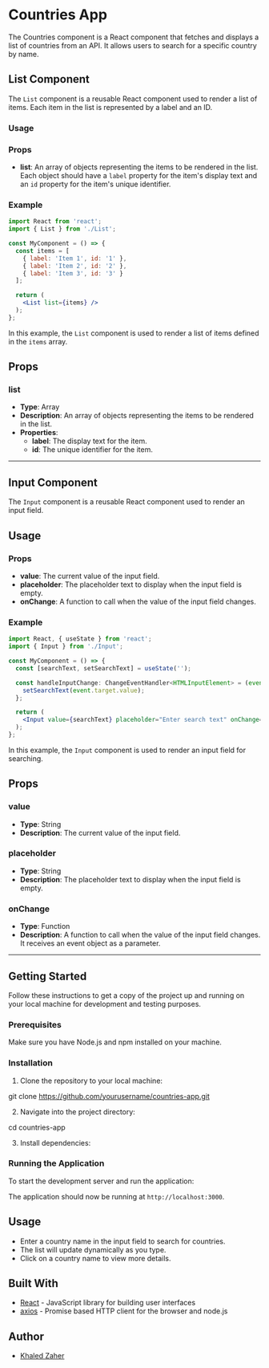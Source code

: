 # Countries App

The Countries component is a React component that fetches and displays a list of countries from an API. It allows users to search for a specific country by name.

## List Component

The `List` component is a reusable React component used to render a list of items. Each item in the list is represented by a label and an ID.

### Usage

### Props

- **list**: An array of objects representing the items to be rendered in the list. Each object should have a `label` property for the item's display text and an `id` property for the item's unique identifier.

### Example

```jsx
import React from 'react';
import { List } from './List';

const MyComponent = () => {
  const items = [
    { label: 'Item 1', id: '1' },
    { label: 'Item 2', id: '2' },
    { label: 'Item 3', id: '3' }
  ];

  return (
    <List list={items} />
  );
};
```

In this example, the `List` component is used to render a list of items defined in the `items` array.

## Props

### list

- **Type**: Array
- **Description**: An array of objects representing the items to be rendered in the list.
- **Properties**:
  - **label**: The display text for the item.
  - **id**: The unique identifier for the item.

---

## Input Component

The `Input` component is a reusable React component used to render an input field.

## Usage

### Props

- **value**: The current value of the input field.
- **placeholder**: The placeholder text to display when the input field is empty.
- **onChange**: A function to call when the value of the input field changes.

### Example

```jsx
import React, { useState } from 'react';
import { Input } from './Input';

const MyComponent = () => {
  const [searchText, setSearchText] = useState('');

  const handleInputChange: ChangeEventHandler<HTMLInputElement> = (event) => {
    setSearchText(event.target.value);
  };

  return (
    <Input value={searchText} placeholder="Enter search text" onChange={handleInputChange} />
  );
};
```

In this example, the `Input` component is used to render an input field for searching.

## Props

### value

- **Type**: String
- **Description**: The current value of the input field.

### placeholder

- **Type**: String
- **Description**: The placeholder text to display when the input field is empty.

### onChange

- **Type**: Function
- **Description**: A function to call when the value of the input field changes. It receives an event object as a parameter.

---

## Getting Started

Follow these instructions to get a copy of the project up and running on your local machine for development and testing purposes.

### Prerequisites

Make sure you have Node.js and npm installed on your machine.

### Installation

1. Clone the repository to your local machine:

git clone https://github.com/yourusername/countries-app.git


2. Navigate into the project directory:

cd countries-app


3. Install dependencies:


### Running the Application

To start the development server and run the application:

The application should now be running at `http://localhost:3000`.

## Usage

- Enter a country name in the input field to search for countries.
- The list will update dynamically as you type.
- Click on a country name to view more details.

## Built With

- [React](https://reactjs.org/) - JavaScript library for building user interfaces
- [axios](https://axios-http.com/) - Promise based HTTP client for the browser and node.js

## Author

- [Khaled Zaher](https://github.com/khaledm356)

